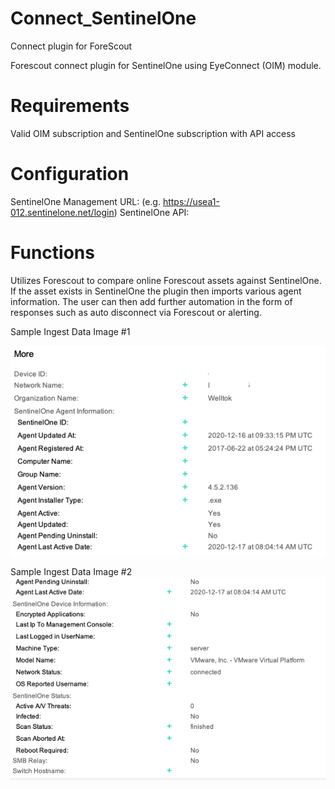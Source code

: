 # Connect_SentinelOne
Connect plugin for ForeScout

Forescout connect plugin for SentinelOne using EyeConnect (OIM) module. 

# Requirements
Valid OIM subscription and SentinelOne subscription with API access

# Configuration
SentinelOne Management URL: (e.g. https://usea1-012.sentinelone.net/login) 
SentinelOne API:

# Functions
Utilizes Forescout to compare online Forescout assets against SentinelOne. If the asset exists in SentinelOne the plugin then imports various agent information. The user can then add further automation in the form of responses such as auto disconnect via Forescout or alerting.

Sample Ingest Data Image #1

![Sample Ingest Data Image #1](https://github.com/RtKelleher/Connect_SentinelOne/blob/master/Samples/S1%20Sample%20Image.png?raw=true)

Sample Ingest Data Image #2
![Sample Ingest Data Image #2](https://github.com/RtKelleher/Connect_SentinelOne/blob/master/Samples/S1%20Sample%20Image%202.png?raw=true)
